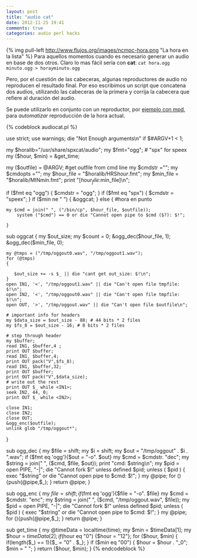 ```yaml
---
layout: post
title: "audio cat"
date: 2012-11-25 19:41
comments: true
categories: audio perl hacks
---
```


{% img pull-left http://www.flujos.org/images/ncmpc-hora.png "La hora en la lista" %}
Para aquellos momentos cuando es necesario generar un audio en base de dos otros. Claro lo mas fácil seria con **cat**: ```cat hora.ogg minuto.ogg > horayminuto.ogg```

Pero, por el cuestión de las cabeceras, algunas reproductores de audio no reproducen el resultado final. Por eso escribimos un script que concatena dos audios, utilizando las cabeceras de la primera y corrija la cabecera que refiere al duración del audio. 
<!-- more -->

Se puede utilizarlo en conjunto con un reproductor, por [ejemplo con mpd](http://www.flujos.org/blog/Locucion_de_hora-mpdcron/ "Con MPD"), para *automatizar* reproducción de la hora actual.



{% codeblock audiocat.pl %}

use strict; 
use warnings; 
die "Not Enough arguments\n" if $#ARGV+1 < 1;

my $horalib="/usr/share/spxcat/audio";
my $fmt="ogg"; # "spx" for speex
my ($hour, $min) = &get_time;

my ($outfile) = @ARGV; #get outfile from cmd line
my $cmdstr ="";
my $cmdopts ="";
my $hour_file = "$horalib/HRS$hour.$fmt"; 
my $min_file = "$horalib/MIN$min.$fmt"; 
print "[$hour_file:$min_file]\n";

if ($fmt eq "ogg") {
    $cmdstr = "ogg";
} 
if ($fmt eq "spx") {
    $cmdstr = "speex";
} 
if ($min ne " ")
    {
        &oggcat;
    } else { #hora en punto
        
	my $cmd = join(" ", ("/bin/cp", $hour_file, $outfile));
        system ("$cmd") == 0 or die "Cannot open pipe to $cmd ($?): $!";

    }

sub oggcat {
    my $out_size; 
    my $count = 0;
    &ogg_dec($hour_file, 1); 
    &ogg_dec($min_file, 0); 
    
    my @tmps = ("/tmp/oggout0.wav", "/tmp/oggout1.wav");
    for (@tmps) 
    {
    
       $out_size += -s $_ || die "cant get out_size: $!\n";
    }
    open IN1, '<', "/tmp/oggout1.wav" || die "Can't open file tmpfile: $!\n";
    open IN2, '<', "/tmp/oggout0.wav" || die "Can't open file tmpfile: $!\n";
    open OUT, '>', "/tmp/oggout.wav" || die "Can't open file $outfile\n";
    
    # important info for headers
    my $data_size = $out_size - 88; # 44 bits * 2 files 
    my $fs_8 = $out_size - 16; # 8 bits * 2 files
    
    # step through header
    my $buffer;
    read IN1, $buffer,4 ;
    print OUT $buffer;
    read IN1, $buffer,4;
    print OUT pack("V",$fs_8);
    read IN1, $buffer,32;
    print OUT $buffer;
    print OUT pack("V",$data_size);
    # write out the rest
    print OUT $_ while <IN1>;
    seek IN2, 44, 0;
    print OUT $_ while <IN2>;
    
    close IN1;
    close IN2;
    close OUT;
    &ogg_enc($outfile);
    unlink glob "/tmp/oggout*";
}

sub ogg_dec {
    my $file = shift;
    my $i = shift;
    my $out = "/tmp/oggout" . $i . ".wav";
    if ($fmt eq 'ogg'){$out = "-o". $out} 
    my $cmd = $cmdstr. "dec";
    my $string = join(" ", ($cmd, $file, $out));
    print "cmd: $string\n";
    my $pid = open PIPE, "-|";
    die "Cannot fork $!" unless defined $pid;
    unless ( $pid ) {
        exec "$string" or die "Cannot open pipe to $cmd: $!";
    }
    my @pipe;
    for (<PIPE>){push(@pipe,$_); }
    return @pipe;
}

sub ogg_enc {
    my $file = shift;
    if ($fmt eq 'ogg'){$file = "-o". $file} 
    my $cmd = $cmdstr. "enc";
    my $string = join(" ", ($cmd, "/tmp/oggout.wav", $file));
    my $pid = open PIPE, "-|";
    die "Cannot fork $!" unless defined $pid;
    unless ( $pid ) {
        exec "$string" or die "Cannot open pipe to $cmd: $!";
    }
    my @pipe;
    for (<PIPE>){push(@pipe,$_); }
    return @pipe;
}

sub get_time
{
    my @timeData = localtime(time);
    my $min = $timeData[1];
    my $hour = $timeData[2];
    if($hour eq "0") {$hour = "12"};
    for ($hour, $min) {
       if(length($_) == 1){$_ = "0" . $_};
    }
    if ($min eq "00") 
    {
        $hour = $hour . "_0";
        $min = " ";
    }
    return ($hour, $min);
}
{% endcodeblock %}
